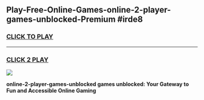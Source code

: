 
## Play-Free-Online-Games-online-2-player-games-unblocked-Premium #irde8
<h3>
<a href="https://premium.freeplayer.one?title=online-2-player-games-unblocked&ref=8M">CLICK TO PLAY</a></h3>
<hr>

<h3>
<a href="https://premium.freeplayer.one?title=online-2-player-games-unblocked&ref=8M">CLICK 2 PLAY</a>
  
</h3>

<a href="https://premium.freeplayer.one?title=online-2-player-games-unblocked&ref=8M"><img src="https://clearcache.store/games.png"></a>


**online-2-player-games-unblocked games unblocked: Your Gateway to Fun and Accessible Online Gaming**
